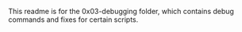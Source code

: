 This readme is for the 0x03-debugging folder, which contains debug commands and fixes for certain scripts.